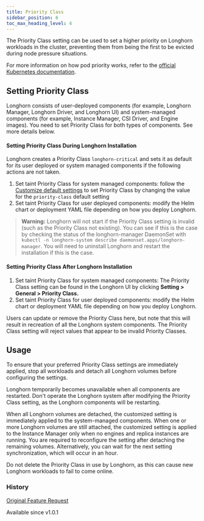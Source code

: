 ```yaml
---
title: Priority Class
sidebar_position: 6
toc_max_heading_level: 4
---
```

The Priority Class setting can be used to set a higher priority on Longhorn workloads in the cluster, preventing them from being the first to be evicted during node pressure situations.

For more information on how pod priority works, refer to the [official Kubernetes documentation](https://kubernetes.io/docs/concepts/configuration/pod-priority-preemption/).

## Setting Priority Class

Longhorn consists of user-deployed components (for example, Longhorn Manager, Longhorn Driver, and Longhorn UI) and system-managed components (for example, Instance Manager, CSI Driver, and Engine images).
You need to set Priority Class for both types of components. See more details below.

#### Setting Priority Class During Longhorn Installation

Longhorn creates a Priority Class `longhorn-critical` and sets it as default for its user deployed or system managed components if the following actions are not taken.

1. Set taint Priority Class for system managed components: follow the [Customize default settings](./customizing-default-settings/) to set Priority Class by changing the value for the `priority-class` default setting
1. Set taint Priority Class for user deployed components: modify the Helm chart or deployment YAML file depending on how you deploy Longhorn.

> **Warning:** Longhorn will not start if the Priority Class setting is invalid (such as the Priority Class not existing).
> You can see if this is the case by checking the status of the longhorn-manager DaemonSet with `kubectl -n longhorn-system describe daemonset.apps/longhorn-manager`.
> You will need to uninstall Longhorn and restart the installation if this is the case.

#### Setting Priority Class After Longhorn Installation

1. Set taint Priority Class for system managed components: The Priority Class setting can be found in the Longhorn UI by clicking **Setting > General > Priority Class.**
1. Set taint Priority Class for user deployed components: modify the Helm chart or deployment YAML file depending on how you deploy Longhorn.

Users can update or remove the Priority Class here, but note that this will result in recreation of all the Longhorn system components.
The Priority Class setting will reject values that appear to be invalid Priority Classes.

## Usage

To ensure that your preferred Priority Class settings are immediately applied, stop all workloads and detach all Longhorn volumes before configuring the settings.

Longhorn temporarily becomes unavailable when all components are restarted.
Don't operate the Longhorn system after modifying the Priority Class setting, as the Longhorn components will be restarting.

When all Longhorn volumes are detached, the customized setting is immediately applied to the system-managed components.
When one or more Longhorn volumes are still attached, the customized setting is applied to the Instance Manager only when no engines and replica instances are running. You are required to reconfigure the setting after detaching the remaining volumes. Alternatively, you can wait for the next setting synchronization, which will occur in an hour.

Do not delete the Priority Class in use by Longhorn, as this can cause new Longhorn workloads to fail to come online.

### History

[Original Feature Request](https://github.com/longhorn/longhorn/issues/1487)

Available since v1.0.1
